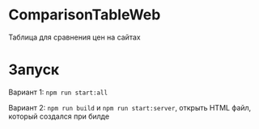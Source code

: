 # ComparisonTableWeb
Таблица для сравнения цен на сайтах

# Запуск
Вариант 1: `npm run start:all`

Вариант 2: `npm run build` и `npm run start:server`, открыть HTML файл, который создался при билде
